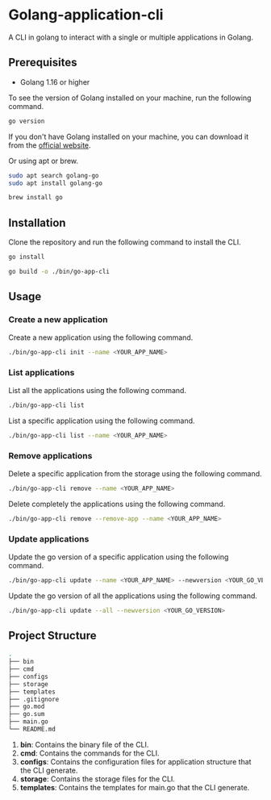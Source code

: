 # Golang-application-cli
A CLI in golang to interact with a single or multiple applications in Golang.

## Prerequisites

- Golang 1.16 or higher

To see the version of Golang installed on your machine, run the following command.

```bash
go version
```

If you don't have Golang installed on your machine, you can download it from the [official website](https://golang.org/dl/).

Or using apt or brew.

```bash
sudo apt search golang-go
sudo apt install golang-go
```

```bash
brew install go
```

## Installation

Clone the repository and run the following command to install the CLI.

```bash
go install
```

```bash
go build -o ./bin/go-app-cli
```

## Usage

### Create a new application

Create a new application using the following command.

```bash
./bin/go-app-cli init --name <YOUR_APP_NAME>
```

### List applications

List all the applications using the following command.

```bash
./bin/go-app-cli list
```

List a specific application using the following command.

```bash
./bin/go-app-cli list --name <YOUR_APP_NAME>
```

### Remove applications

Delete a specific application from the storage using the following command.

```bash
./bin/go-app-cli remove --name <YOUR_APP_NAME>
```

Delete completely the applications using the following command.

```bash
./bin/go-app-cli remove --remove-app --name <YOUR_APP_NAME>
```

### Update applications

Update the go version of a specific application using the following command.

```bash
./bin/go-app-cli update --name <YOUR_APP_NAME> --newversion <YOUR_GO_VERSION>
```

Update the go version of all the applications using the following command.

```bash
./bin/go-app-cli update --all --newversion <YOUR_GO_VERSION>
```

## Project Structure

```bash
.
├── bin
├── cmd
├── configs
├── storage
├── templates
├── .gitignore
├── go.mod
├── go.sum
├── main.go
└── README.md
```

1. **bin**: Contains the binary file of the CLI.
2. **cmd**: Contains the commands for the CLI.
3. **configs**: Contains the configuration files for application structure that the CLI generate.
4. **storage**: Contains the storage files for the CLI.
5. **templates**: Contains the templates for main.go that the CLI generate.